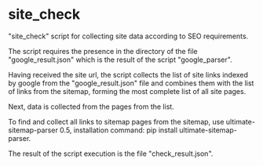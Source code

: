 # site_check
"site_check" script for collecting site data according to SEO requirements.

The script requires the presence in the directory of the file "google_result.json" which is the result of the script "google_parser".

Having received the site url, the script collects the list of site links indexed by google from the "google_result.json" file and combines them with the list of links from the sitemap, forming the most complete list of all site pages.

Next, data is collected from the pages from the list.

To find and collect all links to sitemap pages from the sitemap, use ultimate-sitemap-parser 0.5, installation command: pip install ultimate-sitemap-parser.


The result of the script execution is the file "check_result.json".
